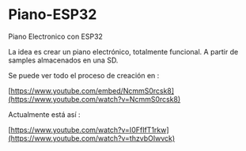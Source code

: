 # Piano-ESP32
Piano Electronico con ESP32

La idea es crear un piano electrónico, totalmente funcional. A partir de samples almacenados en una SD.

Se puede ver todo el proceso de creación en : 

[https://www.youtube.com/embed/NcmmS0rcsk8](https://www.youtube.com/watch?v=NcmmS0rcsk8)


Actualmente está así :

[https://www.youtube.com/watch?v=I0FfIfT1rkw](https://www.youtube.com/watch?v=thzvbOIwvck)



